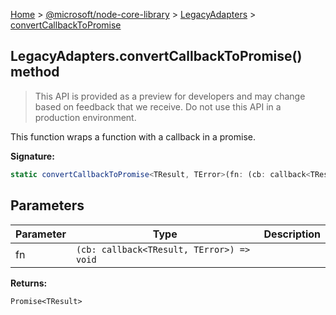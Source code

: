 [Home](./index) &gt; [@microsoft/node-core-library](./node-core-library.md) &gt; [LegacyAdapters](./node-core-library.legacyadapters.md) &gt; [convertCallbackToPromise](./node-core-library.legacyadapters.convertcallbacktopromise.md)

## LegacyAdapters.convertCallbackToPromise() method

> This API is provided as a preview for developers and may change based on feedback that we receive. Do not use this API in a production environment.
> 

This function wraps a function with a callback in a promise.

<b>Signature:</b>

```typescript
static convertCallbackToPromise<TResult, TError>(fn: (cb: callback<TResult, TError>) => void): Promise<TResult>;
```

## Parameters

|  Parameter | Type | Description |
|  --- | --- | --- |
|  fn | `(cb: callback<TResult, TError>) => void` |  |

<b>Returns:</b>

`Promise<TResult>`

